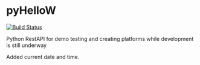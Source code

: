 # pyHelloW
[![Build Status](https://drone.tools.boldlink.io/api/badges/boldlink/pyHelloW/status.svg)](https://drone.tools.boldlink.io/boldlink/pyHelloW)

Python RestAPI for demo testing and creating platforms while development is still underway

Added current date and time.
